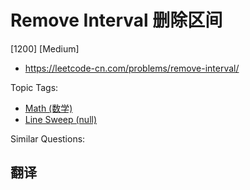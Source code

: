 # Remove Interval 删除区间

[1200] [Medium]

- https://leetcode-cn.com/problems/remove-interval/

Topic Tags:

- [Math (数学)](https://leetcode-cn.com/tag/math/)
- [Line Sweep (null)](https://leetcode-cn.com/tag/line-sweep/)

Similar Questions:

## 翻译
